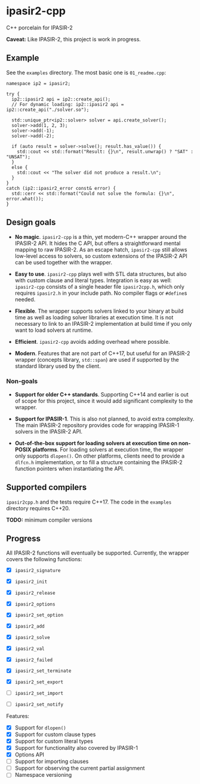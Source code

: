 # ipasir2-cpp

C++ porcelain for IPASIR-2


**Caveat:** Like IPASIR-2, this project is work in progress.


## Example

See the `examples` directory. The most basic one is `01_readme.cpp`:

```
namespace ip2 = ipasir2;

try {
  ip2::ipasir2 api = ip2::create_api();
  // For dynamic loading: ip2::ipasir2 api = ip2::create_api("./solver.so");

  std::unique_ptr<ip2::solver> solver = api.create_solver();
  solver->add(1, 2, 3);
  solver->add(-1);
  solver->add(-2);

  if (auto result = solver->solve(); result.has_value()) {
    std::cout << std::format("Result: {}\n", result.unwrap() ? "SAT" : "UNSAT");
  }
  else {
    std::cout << "The solver did not produce a result.\n";
  }
}
catch (ip2::ipasir2_error const& error) {
  std::cerr << std::format("Could not solve the formula: {}\n", error.what());
}
```


## Design goals

- **No magic**. `ipasir2-cpp` is a thin, yet modern-C++ wrapper around the IPASIR-2
  API. It hides the C API, but offers a straightforward mental mapping to raw IPASIR-2.
  As an escape hatch, `ipasir2-cpp` still allows low-level access to solvers, so custom
  extensions of the IPASIR-2 API can be used together with the wrapper.

- **Easy to use**. `ipasir2-cpp` plays well with STL data structures, but also with
  custom clause and literal types. Integration is easy as well: `ipasir2-cpp` consists
  of a single header file `ipasir2cpp.h`, which only requires `ipasir2.h` in your include
  path. No compiler flags or `#define`s needed.

- **Flexible**. The wrapper supports solvers linked to your binary at build time as
  well as loading solver libraries at execution time. It is not necessary to link to
  an IPASIR-2 implementation at build time if you only want to load solvers at runtime.

- **Efficient**. `ipasir2-cpp` avoids adding overhead where possible.

- **Modern**. Features that are not part of C++17, but useful for an IPASIR-2 wrapper
  (concepts library, `std::span`) are used if supported by the standard library used by
  the client.


### Non-goals

- **Support for older C++ standards**. Supporting C++14 and earlier is out of scope for this
  project, since it would add significant complexity to the wrapper.

- **Support for IPASIR-1**. This is also not planned, to avoid extra complexity. The main IPASIR-2
  repository provides code for wrapping IPASIR-1 solvers in the IPASIR-2 API.

- **Out-of-the-box support for loading solvers at execution time on non-POSIX platforms**. For
  loading solvers at execution time, the wrapper only supports `dlopen()`. On other platforms,
  clients need to provide a `dlfcn.h` implementation, or to fill a structure containing the
  IPASIR-2 function pointers when instantiating the API.


## Supported compilers

`ipasir2cpp.h` and the tests require C++17. The code in the `examples` directory requires C++20.

**TODO:** minimum compiler versions



## Progress

All IPASIR-2 functions will eventually be supported. Currently, the wrapper covers the
following functions:

 - [x] `ipasir2_signature`
 - [x] `ipasir2_init`
 - [x] `ipasir2_release`
 - [x] `ipasir2_options`
 - [x] `ipasir2_set_option`
 - [x] `ipasir2_add`
 - [x] `ipasir2_solve`
 - [x] `ipasir2_val`
 - [x] `ipasir2_failed`
 - [x] `ipasir2_set_terminate`
 - [x] `ipasir2_set_export`
 - [ ] `ipasir2_set_import`
 - [ ] `ipasir2_set_notify`


Features:

 - [x] Support for `dlopen()`
 - [x] Support for custom clause types
 - [x] Support for custom literal types
 - [x] Support for functionality also covered by IPASIR-1
 - [x] Options API
 - [ ] Support for importing clauses
 - [ ] Support for observing the current partial assignment
 - [ ] Namespace versioning
